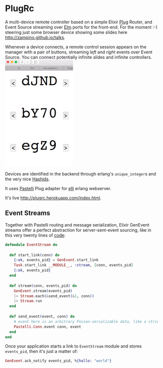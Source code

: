 # PlugRc

A multi-device remote controller based on a simple
Elixir [Plug](https://github.com/elixir-lang/plug) Router,
and Event Source streaming over [Elm](http://elm-lang.org) ports for the front-end.
For the moment :-) steering just some browser
device showing some slides here http://zampino.github.io/talks.

Whenever a device connects, a remote control session appears
on the manager with a pair of buttons, streaming
_left_ and _right_ events over Event Source.
You can connect potentially
infinite slides and infinite controllers.
![lefts-and-rights](screenshot.png)

Devices are identified in the backend through erlang's `unique_integer`s and
the very nice [Hashids](http://hashids.org/elixir/).

It uses [Pastelli](https://github.com/zampino/pastelli) Plug adapter
for [elli](https://github.com/knutin/elli) erlang webserver.

It's live http://plugrc.herokuapp.com/index.html.

## Event Streams

Together with Pastelli routing and message serialization,
Elixir GenEvent streams offer a perfect abstraction for
server-sent-event sourcing, like in this very twenty lines of [code](https://github.com/zampino/plug_rc/blob/master/lib/plug_rc/event_stream.ex):

```elixir
defmodule EventStream do

  def start_link(conn) do
    {:ok, events_pid} = GenEvent.start_link
    Task.start_link __MODULE__, :stream, [conn, events_pid]
    {:ok, events_pid}
  end

  def stream(conn, events_pid) do
    GenEvent.stream(events_pid)
    |> Stream.each(&send_event(&1, conn))
    |> Stream.run
  end

  def send_event(event, conn) do
    # event here is an arbitrary Poison-serializable data, like a string or a map
    Pastelli.Conn.event conn, event
  end
end
```

Once your application starts a link to `EventStream` module and stores `events_pid`, then
it's just a matter of:

```elixir
GenEvent.ack_notify events_pid, %{hallo: "world"}
```
